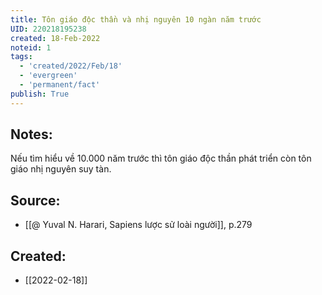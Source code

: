 ```yaml
---
title: Tôn giáo độc thần và nhị nguyên 10 ngàn năm trước
UID: 220218195238
created: 18-Feb-2022
noteid: 1
tags:
  - 'created/2022/Feb/18'
  - 'evergreen'
  - 'permanent/fact'
publish: True
---
```

## Notes:
Nếu tìm hiểu về 10.000 năm trước thì tôn giáo độc thần phát triển còn tôn giáo nhị nguyên suy tàn.

## Source:
- [[@ Yuval N. Harari, Sapiens lược sử loài người]], p.279


## Created:
- [[2022-02-18]]
